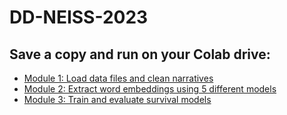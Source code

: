 # DD-NEISS-2023

## Save a copy and run on your Colab drive:

- [Module 1: Load data files and clean narratives](https://colab.research.google.com/drive/1cJt-yfOVFhHqSow5zayMjllQBGjhh67g)
- [Module 2: Extract word embeddings using 5 different models](https://colab.research.google.com/drive/1chKtCLBwTJPfcQXJG6VMjK-c_iXJvQ9K)
- [Module 3: Train and evaluate survival models](https://colab.research.google.com/drive/1rKEkwQaaUI71etntOM-nuT3rU6IVpbtg)

